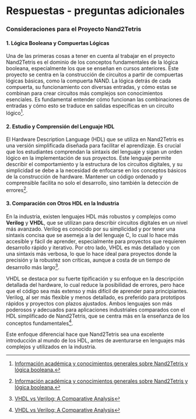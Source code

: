 # Respuestas - preguntas adicionales 

### Consideraciones para el Proyecto Nand2Tetris

#### 1. Lógica Booleana y Compuertas Lógicas
Una de las primeras cosas a tener en cuenta al trabajar en el proyecto Nand2Tetris es el dominio de los conceptos fundamentales de la lógica booleana, especialmente los que se enseñan en cursos anteriores. Este proyecto se centra en la construcción de circuitos a partir de compuertas lógicas básicas, como la compuerta NAND. La lógica detrás de cada compuerta, su funcionamiento con diversas entradas, y cómo estas se combinan para crear circuitos más complejos son conocimientos esenciales. Es fundamental entender cómo funcionan las combinaciones de entradas y cómo esto se traduce en salidas específicas en un circuito lógico[^1].

#### 2. Estudio y Comprensión del Lenguaje HDL
El Hardware Description Language (HDL) que se utiliza en Nand2Tetris es una versión simplificada diseñada para facilitar el aprendizaje. Es crucial que los estudiantes comprendan la sintaxis del lenguaje y sigan un orden lógico en la implementación de sus proyectos. Este lenguaje permite describir el comportamiento y la estructura de los circuitos digitales, y su simplicidad se debe a la necesidad de enfocarse en los conceptos básicos de la construcción de hardware. Mantener un código ordenado y comprensible facilita no solo el desarrollo, sino también la detección de errores[^1].

#### 3. Comparación con Otros HDL en la Industria
En la industria, existen lenguajes HDL más robustos y complejos como **Verilog** y **VHDL**, que se utilizan para describir circuitos digitales en un nivel más avanzado. Verilog es conocido por su simplicidad y por tener una sintaxis concisa que se asemeja a la del lenguaje C, lo cual lo hace más accesible y fácil de aprender, especialmente para proyectos que requieren desarrollo rápido y iterativo. Por otro lado, VHDL es más detallado y con una sintaxis más verbosa, lo que lo hace ideal para proyectos donde la precisión y la robustez son críticas, aunque a costa de un tiempo de desarrollo más largo[^2].

VHDL se destaca por su fuerte tipificación y su enfoque en la descripción detallada del hardware, lo cual reduce la posibilidad de errores, pero hace que el código sea más extenso y más difícil de aprender para principiantes. Verilog, al ser más flexible y menos detallado, es preferido para prototipos rápidos y proyectos con plazos ajustados. Ambos lenguajes son más poderosos y adecuados para aplicaciones industriales comparados con el HDL simplificado de Nand2Tetris, que se centra más en la enseñanza de los conceptos fundamentales[^2].

Este enfoque diferencial hace que Nand2Tetris sea una excelente introducción al mundo de los HDL, antes de aventurarse en lenguajes más complejos y utilizados en la industria.

[^1]: [Información académica y conocimientos generales sobre Nand2Tetris y lógica booleana.](https://www.nand2tetris.org/project01)
[^2]: [VHDL vs Verilog: A Comparative Analysis](https://talkdev.com/vhdl-vs-verilog-comparative-analysis/)
